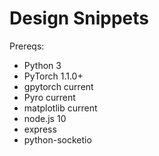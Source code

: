 # Design Snippets

Prereqs:

- Python 3
- PyTorch 1.1.0+
- gpytorch current
- Pyro current
- matplotlib current
- node.js 10
- express
- python-socketio
